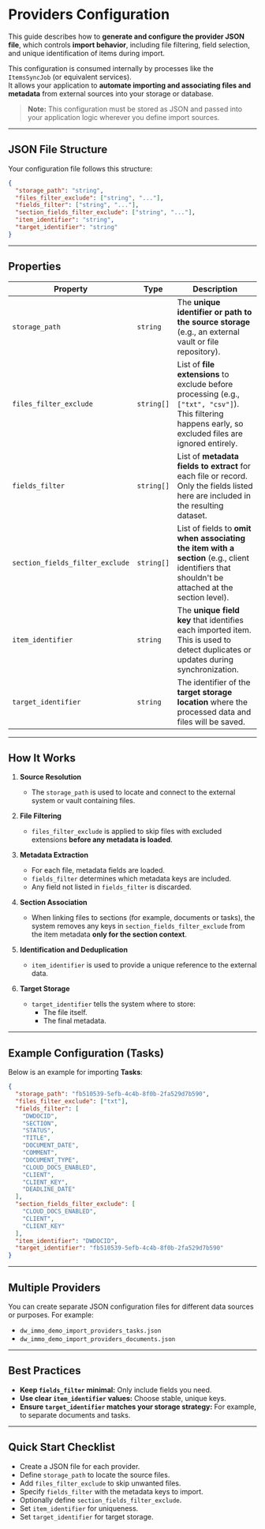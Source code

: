# Providers Configuration

This guide describes how to **generate and configure the provider JSON file**, which controls **import behavior**, including file filtering, field selection, and unique identification of items during import.

This configuration is consumed internally by processes like the `ItemsSyncJob` (or equivalent services).  
It allows your application to **automate importing and associating files and metadata** from external sources into your storage or database.

> **Note:** This configuration must be stored as JSON and passed into your application logic wherever you define import sources.

---

## JSON File Structure

Your configuration file follows this structure:

```json
{
  "storage_path": "string",
  "files_filter_exclude": ["string", "..."],
  "fields_filter": ["string", "..."],
  "section_fields_filter_exclude": ["string", "..."],
  "item_identifier": "string",
  "target_identifier": "string"
}
```

---

## Properties

| Property                        | Type       | Description                                                                                                                                              |
|---------------------------------|------------|----------------------------------------------------------------------------------------------------------------------------------------------------------|
| `storage_path`                  | `string`   | The **unique identifier or path to the source storage** (e.g., an external vault or file repository).                                                    |
| `files_filter_exclude`          | `string[]` | List of **file extensions** to exclude before processing (e.g., `["txt", "csv"]`). This filtering happens early, so excluded files are ignored entirely. |
| `fields_filter`                 | `string[]` | List of **metadata fields to extract** for each file or record. Only the fields listed here are included in the resulting dataset.                       |
| `section_fields_filter_exclude` | `string[]` | List of fields to **omit when associating the item with a section** (e.g., client identifiers that shouldn't be attached at the section level).          |
| `item_identifier`               | `string`   | The **unique field key** that identifies each imported item. This is used to detect duplicates or updates during synchronization.                        |
| `target_identifier`             | `string`   | The identifier of the **target storage location** where the processed data and files will be saved.                                                      |

---

## How It Works

1. **Source Resolution**
   - The `storage_path` is used to locate and connect to the external system or vault containing files.

2. **File Filtering**
   - `files_filter_exclude` is applied to skip files with excluded extensions **before any metadata is loaded**.

3. **Metadata Extraction**
   - For each file, metadata fields are loaded.
   - `fields_filter` determines which metadata keys are included.
   - Any field not listed in `fields_filter` is discarded.

4. **Section Association**
   - When linking files to sections (for example, documents or tasks), the system removes any keys in `section_fields_filter_exclude` from the item metadata **only for the section context**.

5. **Identification and Deduplication**
   - `item_identifier` is used to provide a unique reference to the external data.

6. **Target Storage**
   - `target_identifier` tells the system where to store:
      - The file itself.
      - The final metadata.

---

## Example Configuration (Tasks)

Below is an example for importing **Tasks**:

```json
{
  "storage_path": "fb510539-5efb-4c4b-8f0b-2fa529d7b590",
  "files_filter_exclude": ["txt"],
  "fields_filter": [
    "DWDOCID",
    "SECTION",
    "STATUS",
    "TITLE",
    "DOCUMENT_DATE",
    "COMMENT",
    "DOCUMENT_TYPE",
    "CLOUD_DOCS_ENABLED",
    "CLIENT",
    "CLIENT_KEY",
    "DEADLINE_DATE"
  ],
  "section_fields_filter_exclude": [
    "CLOUD_DOCS_ENABLED",
    "CLIENT",
    "CLIENT_KEY"
  ],
  "item_identifier": "DWDOCID",
  "target_identifier": "fb510539-5efb-4c4b-8f0b-2fa529d7b590"
}
```

---

## Multiple Providers

You can create separate JSON configuration files for different data sources or purposes. For example:

- `dw_immo_demo_import_providers_tasks.json`
- `dw_immo_demo_import_providers_documents.json`

---

## Best Practices

- **Keep `fields_filter` minimal:** Only include fields you need.
- **Use clear `item_identifier` values:** Choose stable, unique keys.
- **Ensure `target_identifier` matches your storage strategy:** For example, to separate documents and tasks.

---

## Quick Start Checklist

- Create a JSON file for each provider.
- Define `storage_path` to locate the source files.
- Add `files_filter_exclude` to skip unwanted files.
- Specify `fields_filter` with the metadata keys to import.
- Optionally define `section_fields_filter_exclude`.
- Set `item_identifier` for uniqueness.
- Set `target_identifier` for target storage.
